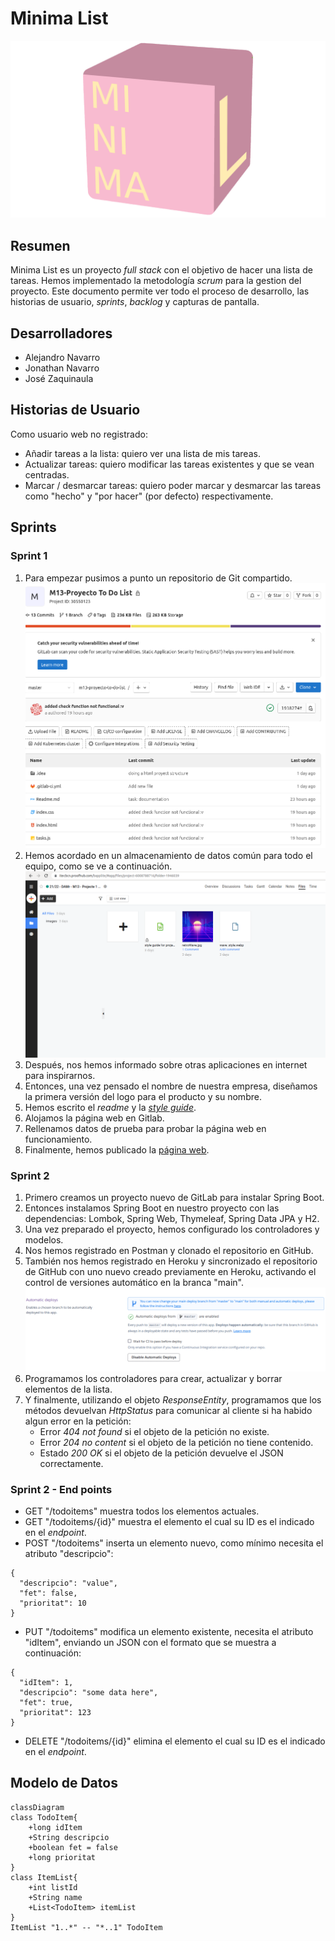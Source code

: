 # Minima List

![task1](img/readme/MinimalistLogo.png)

## Resumen

Minima List es un proyecto *full stack* con el objetivo de hacer una lista de tareas.
Hemos implementado la metodología *scrum* para la gestion del proyecto.
Este documento permite ver todo el proceso de desarrollo, las historias de usuario, *sprints*, *backlog* y capturas de pantalla.

## Desarrolladores

- Alejandro Navarro
- Jonathan Navarro
- José Zaquinaula

## Historias de Usuario

Como usuario web no registrado:
- Añadir tareas a la lista: quiero ver una lista de mis tareas.
- Actualizar tareas: quiero modificar las tareas existentes y que se vean centradas.
- Marcar / desmarcar tareas: quiero poder marcar y desmarcar las tareas como "hecho" y "por hacer" (por defecto) respectivamente.

## Sprints

### Sprint 1

1. Para empezar pusimos a punto un repositorio de Git compartido.
![task6](img/readme/gitlab.png)
2. Hemos acordado en un almacenamiento de datos común para todo el equipo, como se ve a continuación.
![task1](img/readme/proofhubFiles.png)
3. Después, nos hemos informado sobre otras aplicaciones en internet para inspirarnos.
4. Entonces, una vez pensado el nombre de nuestra empresa, diseñamos la primera versión del logo para el producto y su nombre.
5. Hemos escrito el *readme* y la *[style guide](https://itecbcn.proofhub.com/go?rpEkAwb)*.
6. Alojamos la página web en Gitlab.
7. Rellenamos datos de prueba para probar la página web en funcionamiento.
8. Finalmente, hemos publicado la [página web](https://josezaq.gitlab.io/m13-proyecto-to-do-list/).


### Sprint 2

1. Primero creamos un proyecto nuevo de GitLab para instalar Spring Boot.
2. Entonces instalamos Spring Boot en nuestro proyecto con las dependencias: Lombok, Spring Web, Thymeleaf, Spring Data JPA y H2.
3. Una vez preparado el proyecto, hemos configurado los controladores y modelos.
4. Nos hemos registrado en Postman y clonado el repositorio en GitHub.
5. También nos hemos registrado en Heroku y sincronizado el repositorio de GitHub con uno nuevo creado previamente en Heroku, activando el control de versiones automático en la branca "main".
![task1](img/readme/syncDeployment.png)
6. Programamos los controladores para crear, actualizar y borrar elementos de la lista.
7. Y finalmente, utilizando el objeto *ResponseEntity*, programamos que los métodos devuelvan *HttpStatus* para comunicar al cliente si ha habido algun error en la petición:
    - Error *404 not found* si el objeto de la petición no existe.
    - Error *204 no content* si el objeto de la petición no tiene contenido.
    - Estado *200 OK* si el objeto de la petición devuelve el JSON correctamente.

### Sprint 2 - End points

- GET "/todoitems" muestra todos los elementos actuales.
- GET "/todoitems/{id}" muestra el elemento el cual su ID es el indicado en el *endpoint*.
- POST "/todoitems" inserta un elemento nuevo, como mínimo necesita el atributo "descripcio":
```
{
  "descripcio": "value",
  "fet": false,
  "prioritat": 10
}
```
- PUT "/todoitems" modifica un elemento existente, necesita el atributo "idItem", enviando un JSON con el formato que se muestra a continuación:
```
{
  "idItem": 1,
  "descripcio": "some data here",
  "fet": true,
  "prioritat": 123
}
```
- DELETE "/todoitems/{id}" elimina el elemento el cual su ID es el indicado en el *endpoint*.
## Modelo de Datos 
```mermaid
classDiagram
class TodoItem{
    +long idItem
    +String descripcio
    +boolean fet = false
    +long prioritat
}
class ItemList{
    +int listId
    +String name
    +List<TodoItem> itemList
}
ItemList "1..*" -- "*..1" TodoItem  
```